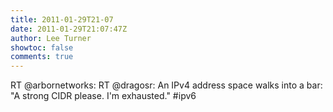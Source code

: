 ```yaml
---
title: 2011-01-29T21-07
date: 2011-01-29T21:07:47Z
author: Lee Turner
showtoc: false
comments: true
---
```


RT @arbornetworks: RT @dragosr: An IPv4 address space walks into a bar: "A strong CIDR please. I'm exhausted." #ipv6

